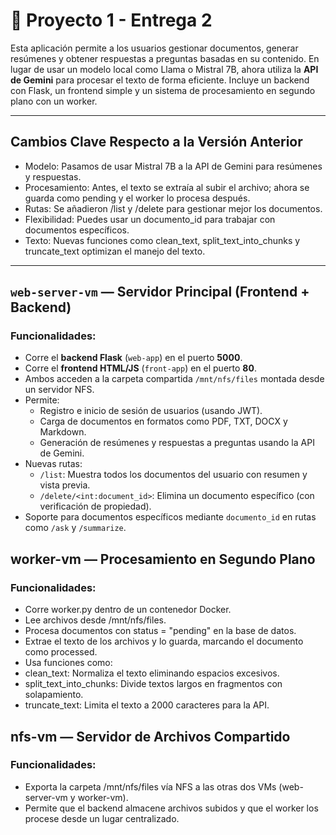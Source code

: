 # 📝 Proyecto 1 - Entrega 2 

Esta aplicación permite a los usuarios gestionar documentos, generar resúmenes y obtener respuestas a preguntas basadas en su contenido. En lugar de usar un modelo local como Llama o Mistral 7B, ahora utiliza la **API de Gemini** para procesar el texto de forma eficiente. Incluye un backend con Flask, un frontend simple y un sistema de procesamiento en segundo plano con un worker.

---

## Cambios Clave Respecto a la Versión Anterior
- Modelo: Pasamos de usar Mistral 7B a la API de Gemini para resúmenes y respuestas.
- Procesamiento: Antes, el texto se extraía al subir el archivo; ahora se guarda como pending y el worker lo procesa después.
- Rutas: Se añadieron /list y /delete para gestionar mejor los documentos.
- Flexibilidad: Puedes usar un documento_id para trabajar con documentos específicos.
- Texto: Nuevas funciones como clean_text, split_text_into_chunks y truncate_text optimizan el manejo del texto.
---
##  `web-server-vm` — **Servidor Principal (Frontend + Backend)**

###   Funcionalidades:

- Corre el **backend Flask** (`web-app`) en el puerto **5000**.
- Corre el **frontend HTML/JS** (`front-app`) en el puerto **80**.
- Ambos acceden a la carpeta compartida `/mnt/nfs/files` montada desde un servidor NFS.
- Permite:
  - Registro e inicio de sesión de usuarios (usando JWT).
  - Carga de documentos en formatos como PDF, TXT, DOCX y Markdown.
  - Generación de resúmenes y respuestas a preguntas usando la API de Gemini.
- Nuevas rutas:
  - `/list`: Muestra todos los documentos del usuario con resumen y vista previa.
  - `/delete/<int:document_id>`: Elimina un documento específico (con verificación de propiedad).
- Soporte para documentos específicos mediante `documento_id` en rutas como `/ask` y `/summarize`.


##  worker-vm — Procesamiento en Segundo Plano
###   Funcionalidades:
- Corre worker.py dentro de un contenedor Docker.
- Lee archivos desde /mnt/nfs/files.
- Procesa documentos con status = "pending" en la base de datos.
- Extrae el texto de los archivos y lo guarda, marcando el documento como processed.
- Usa funciones como:
- clean_text: Normaliza el texto eliminando espacios excesivos.
- split_text_into_chunks: Divide textos largos en fragmentos con solapamiento.
- truncate_text: Limita el texto a 2000 caracteres para la API.

##  nfs-vm — Servidor de Archivos Compartido
###   Funcionalidades:
- Exporta la carpeta /mnt/nfs/files vía NFS a las otras dos VMs (web-server-vm y worker-vm).
- Permite que el backend almacene archivos subidos y que el worker los procese desde un lugar centralizado.